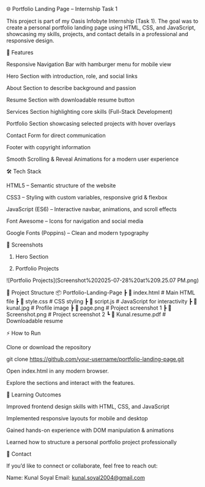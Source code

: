 🌐 Portfolio Landing Page – Internship Task 1

This project is part of my Oasis Infobyte Internship (Task 1). The goal was to create a personal portfolio landing page using HTML, CSS, and JavaScript, showcasing my skills, projects, and contact details in a professional and responsive design.

🚀 Features

Responsive Navigation Bar with hamburger menu for mobile view

Hero Section with introduction, role, and social links

About Section to describe background and passion

Resume Section with downloadable resume button

Services Section highlighting core skills (Full-Stack Development)

Portfolio Section showcasing selected projects with hover overlays

Contact Form for direct communication

Footer with copyright information

Smooth Scrolling & Reveal Animations for a modern user experience

🛠️ Tech Stack

HTML5 – Semantic structure of the website

CSS3 – Styling with custom variables, responsive grid & flexbox

JavaScript (ES6) – Interactive navbar, animations, and scroll effects

Font Awesome – Icons for navigation and social media

Google Fonts (Poppins) – Clean and modern typography

📸 Screenshots
1. Hero Section

2. Portfolio Projects

![Portfolio Projects](Screenshot%202025-07-28%20at%209.25.07 PM.png)

📂 Project Structure
📦 Portfolio-Landing-Page
 ┣ 📜 index.html        # Main HTML file
 ┣ 📜 style.css         # CSS styling
 ┣ 📜 script.js         # JavaScript for interactivity
 ┣ 📜 kunal.jpg         # Profile image
 ┣ 📜 page.png          # Project screenshot 1
 ┣ 📜 Screenshot.png    # Project screenshot 2
 ┗ 📜 Kunal.resume.pdf  # Downloadable resume

⚡ How to Run

Clone or download the repository

git clone https://github.com/your-username/portfolio-landing-page.git


Open index.html in any modern browser.

Explore the sections and interact with the features.

📌 Learning Outcomes

Improved frontend design skills with HTML, CSS, and JavaScript

Implemented responsive layouts for mobile and desktop

Gained hands-on experience with DOM manipulation & animations

Learned how to structure a personal portfolio project professionally

📧 Contact

If you’d like to connect or collaborate, feel free to reach out:

Name: Kunal Soyal
Email: kunal.soyal2004@gmail.com
